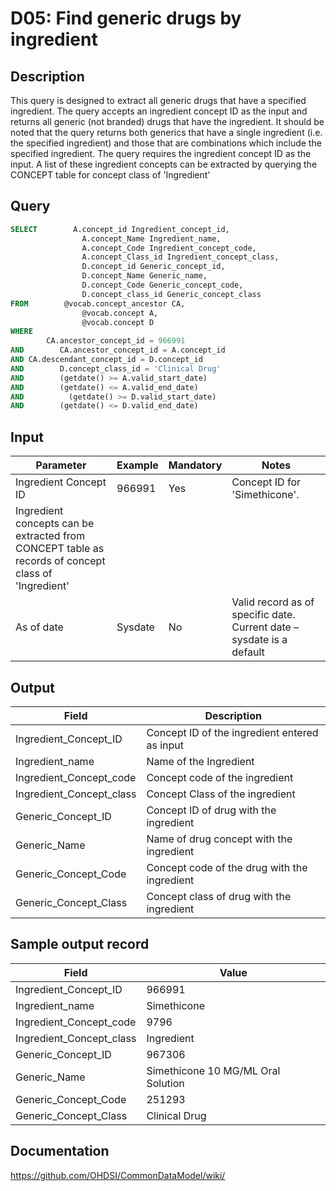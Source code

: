 <!---
Group:drug
Name:D05 Find generic drugs by ingredient
Author:Patrick Ryan
CDM Version: 5.0
-->

# D05: Find generic drugs by ingredient

## Description
This query is designed to extract all generic drugs that have a specified ingredient. The query accepts an ingredient concept ID as the input and returns all generic (not branded) drugs that have the ingredient. It should be noted that the query returns both generics that have a single ingredient (i.e. the specified ingredient) and those that are combinations which include the specified ingredient.
The query requires the ingredient concept ID as the input. A list of these ingredient concepts can be extracted by querying the CONCEPT table for concept class of 'Ingredient'

## Query
```sql
SELECT        A.concept_id Ingredient_concept_id,
                A.concept_Name Ingredient_name,
                A.concept_Code Ingredient_concept_code,
                A.concept_Class_id Ingredient_concept_class,
                D.concept_id Generic_concept_id,
                D.concept_Name Generic_name,
                D.concept_Code Generic_concept_code,
                D.concept_class_id Generic_concept_class
FROM        @vocab.concept_ancestor CA,
                @vocab.concept A,
                @vocab.concept D
WHERE
        CA.ancestor_concept_id = 966991
AND        CA.ancestor_concept_id = A.concept_id
AND CA.descendant_concept_id = D.concept_id
AND        D.concept_class_id = 'Clinical Drug'
AND        (getdate() >= A.valid_start_date)
AND        (getdate() <= A.valid_end_date) 
AND 	     (getdate() >= D.valid_start_date)
AND        (getdate() <= D.valid_end_date)
```

## Input

| Parameter |  Example |  Mandatory |  Notes |
| --- | --- | --- | --- |
|  Ingredient Concept ID  |  966991 |  Yes | Concept ID for 'Simethicone'.
Ingredient concepts can be extracted from CONCEPT table as records of concept class of 'Ingredient' |
|  As of date |  Sysdate |  No | Valid record as of specific date. Current date – sysdate is a default |

## Output

| Field |  Description |
| --- | --- |
|  Ingredient_Concept_ID |  Concept ID of the ingredient entered as input |
|  Ingredient_name |  Name of the Ingredient |
|  Ingredient_Concept_code |  Concept code of the ingredient |
|  Ingredient_Concept_class |  Concept Class of the ingredient |
|  Generic_Concept_ID |  Concept ID of drug with the ingredient |
|  Generic_Name |  Name of drug concept with the ingredient |
|  Generic_Concept_Code |  Concept code of the drug with the ingredient |
|  Generic_Concept_Class |  Concept class of drug with the ingredient |

## Sample output record

| Field |  Value |
| --- | --- |
|  Ingredient_Concept_ID |  966991 |
|  Ingredient_name |  Simethicone |
|  Ingredient_Concept_code |  9796 |
|  Ingredient_Concept_class |  Ingredient |
|  Generic_Concept_ID |  967306 |
|  Generic_Name |  Simethicone 10 MG/ML Oral Solution |
|  Generic_Concept_Code |  251293 |
|  Generic_Concept_Class |  Clinical Drug |



## Documentation
https://github.com/OHDSI/CommonDataModel/wiki/
